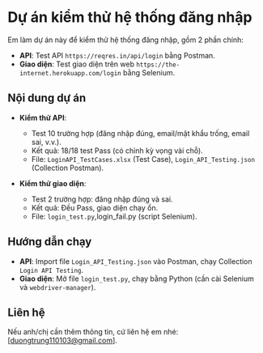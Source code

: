# Dự án kiểm thử hệ thống đăng nhập

Em làm dự án này để kiểm thử hệ thống đăng nhập, gồm 2 phần chính:  
- **API**: Test API `https://reqres.in/api/login` bằng Postman.  
- **Giao diện**: Test giao diện trên web `https://the-internet.herokuapp.com/login` bằng Selenium.  

## Nội dung dự án
- **Kiểm thử API**:  
  - Test 10 trường hợp (đăng nhập đúng, email/mật khẩu trống, email sai, v.v.).  
  - Kết quả: 18/18 test Pass (có chỉnh kỳ vọng vài chỗ).  
  - File: `LoginAPI_TestCases.xlsx` (Test Case), `Login_API_Testing.json` (Collection Postman).  

- **Kiểm thử giao diện**:  
  - Test 2 trường hợp: đăng nhập đúng và sai.  
  - Kết quả: Đều Pass, giao diện chạy ổn.  
  - File: `login_test.py`,login_fail.py (script Selenium).  

## Hướng dẫn chạy
- **API**: Import file `Login_API_Testing.json` vào Postman, chạy Collection `Login API Testing`.  
- **Giao diện**: Mở file `login_test.py`, chạy bằng Python (cần cài Selenium và `webdriver-manager`).  

## Liên hệ
Nếu anh/chị cần thêm thông tin, cứ liên hệ em nhé: [duongtrung110103@gmail.com].  
